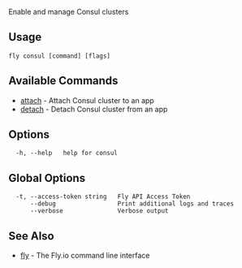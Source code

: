 Enable and manage Consul clusters

## Usage
~~~
fly consul [command] [flags]
~~~

## Available Commands
* [attach](/docs/flyctl/consul-attach/)	 - Attach Consul cluster to an app
* [detach](/docs/flyctl/consul-detach/)	 - Detach Consul cluster from an app

## Options

~~~
  -h, --help   help for consul
~~~

## Global Options

~~~
  -t, --access-token string   Fly API Access Token
      --debug                 Print additional logs and traces
      --verbose               Verbose output
~~~

## See Also

* [fly](/docs/flyctl/help/)	 - The Fly.io command line interface

